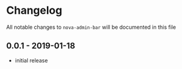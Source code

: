 # Changelog

All notable changes to `nova-admin-bar` will be documented in this file

## 0.0.1 - 2019-01-18

- initial release
